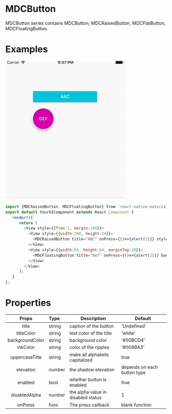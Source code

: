 # MDCButton
MDCButton series contains MDCButton, MDCRaisedButton, MDCFlatButton, MDCFloatingButton.

# Examples
![alt text](/screenshots/MDCButton.gif "MDCButton")
```javascript
import {MDCRaisedButton, MDCFloatingButton} from 'react-native-material-components';
export default YourUIComponent extends React.Component {
   render(){
      return (
        <View style={{flex:1, margin:100}}>
          <View style={{width:200, height:34}}>
            <MDCRaisedButton title="ABC" onPress={()=>{alert(1)}} style={{flex:1}} />
          </View>
          <View style={{width:64, height:64, marginTop:20}}>
            <MDCFloatingButton title="def" onPress={()=>{alert(2)}} backgroundColor="#CD00AB" style={{flex:1}} />
          </View>
        </View>
      );
   }
};

```

# Properties
| Props | Type | Description | Default |
| :---: | :--- | --- | --- |
| title | string | caption of the button | 'Undefined' |
| titleColor | string | text color of the title | 'white' |
| backgroundColor | string | background color | '#00BCD4' |
| inkColor | string | color of the ripples | '#008BA3' |
| uppercaseTitle | string | make all alphabets capitalized | true |
| elevation | number |the shadow elevation | depends on each button type |
| enabled | bool | whether button is enabled | true |
| disabledAlpha | number | the alpha value in disabled status | 1 |
| onPress | func | The press callback | blank function |

